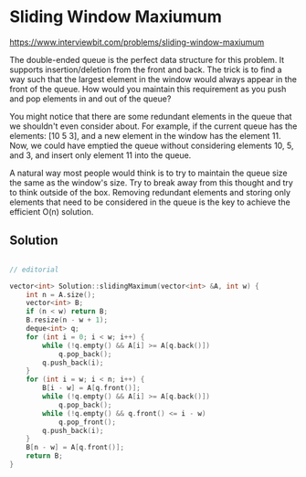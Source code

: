 # Sliding Window Maxiumum

https://www.interviewbit.com/problems/sliding-window-maxiumum



The double-ended queue is the perfect data structure for this problem.
It supports insertion/deletion from the front and back.
The trick is to find a way such that the largest element in the window
would always appear in the front of the queue. How would you maintain
this requirement as you push and pop elements in and out of the queue?

You might notice that there are some redundant elements in the queue
that we shouldn't even consider about. For example, if the current
queue has the elements: [10 5 3], and a new element in the window has
the element 11. Now, we could have emptied the queue without considering
elements 10, 5, and 3, and insert only element 11 into the queue.

A natural way most people would think is to try to maintain the queue
size the same as the window's size. Try to break away from this thought
and try to think outside of the box. Removing redundant elements and storing
only elements that need to be considered in the queue is the key to achieve 
the efficient O(n) solution.

## Solution

```cpp

// editorial

vector<int> Solution::slidingMaximum(vector<int> &A, int w) {
    int n = A.size();
    vector<int> B;
    if (n < w) return B;
    B.resize(n - w + 1);
    deque<int> q;
    for (int i = 0; i < w; i++) {
        while (!q.empty() && A[i] >= A[q.back()])
            q.pop_back();
        q.push_back(i);
    }
    for (int i = w; i < n; i++) {
        B[i - w] = A[q.front()];
        while (!q.empty() && A[i] >= A[q.back()])
            q.pop_back();
        while (!q.empty() && q.front() <= i - w)
            q.pop_front();
        q.push_back(i);
    }
    B[n - w] = A[q.front()];
    return B;
}

```